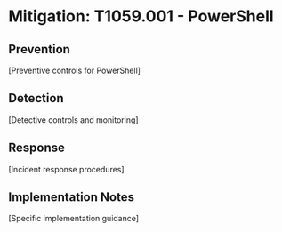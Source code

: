 # Mitigation: T1059.001 - PowerShell

## Prevention
[Preventive controls for PowerShell]

## Detection
[Detective controls and monitoring]

## Response
[Incident response procedures]

## Implementation Notes
[Specific implementation guidance]
